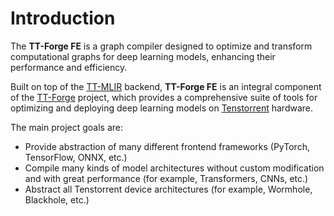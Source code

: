 # Introduction

The **TT-Forge FE** is a graph compiler designed to optimize and transform computational graphs for deep learning models, enhancing their performance and efficiency.

Built on top of the [TT-MLIR](https://docs.tenstorrent.com/tt-mlir/) backend, **TT-Forge FE** is an integral component of the [TT-Forge]() project, which provides a comprehensive suite of tools for optimizing and deploying deep learning models on [Tenstorrent](https://tenstorrent.com/) hardware.

The main project goals are:
- Provide abstraction of many different frontend frameworks (PyTorch, TensorFlow, ONNX, etc.)
- Compile many kinds of model architectures without custom modification and with great performance (for example, Transformers, CNNs, etc.)
- Abstract all Tenstorrent device architectures (for example, Wormhole, Blackhole, etc.)
